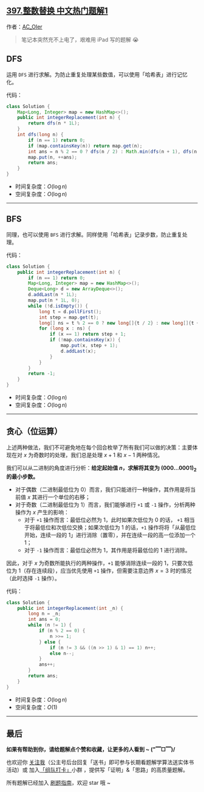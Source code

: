 ## [397.整数替换 中文热门题解1](https://leetcode.cn/problems/integer-replacement/solutions/100000/gong-shui-san-xie-yi-ti-san-jie-dfsbfs-t-373h)

作者：[AC_OIer](https://leetcode.cn/u/AC_OIer)
> 笔记本突然充不上电了，艰难用 iPad 写的题解  😭

## DFS

运用 `DFS` 进行求解。为防止重复处理某些数值，可以使用「哈希表」进行记忆化。

代码：
```Java []
class Solution {
    Map<Long, Integer> map = new HashMap<>();
    public int integerReplacement(int n) {
        return dfs(n * 1L);
    }
    int dfs(long n) {
        if (n == 1) return 0;
        if (map.containsKey(n)) return map.get(n);
        int ans = n % 2 == 0 ? dfs(n / 2) : Math.min(dfs(n + 1), dfs(n - 1));
        map.put(n, ++ans);
        return ans;
    }
}
```
* 时间复杂度：$O(\log{n})$
* 空间复杂度：$O(\log{n})$

---

## BFS

同理，也可以使用 `BFS` 进行求解。同样使用「哈希表」记录步数，防止重复处理。

代码：
```Java []
class Solution {
    public int integerReplacement(int n) {
        if (n == 1) return 0;
        Map<Long, Integer> map = new HashMap<>();
        Deque<Long> d = new ArrayDeque<>();
        d.addLast(n * 1L);
        map.put(n * 1L, 0);
        while (!d.isEmpty()) {
            long t = d.pollFirst();
            int step = map.get(t);
            long[] ns = t % 2 == 0 ? new long[]{t / 2} : new long[]{t + 1, t - 1};
            for (long x : ns) {
                if (x == 1) return step + 1;
                if (!map.containsKey(x)) {
                    map.put(x, step + 1);
                    d.addLast(x);
                }
            }
        }
        return -1;
    }
}
```
* 时间复杂度：$O(\log{n})$
* 空间复杂度：$O(\log{n})$

---

## 贪心（位运算）

上述两种做法，我们不可避免地在每个回合枚举了所有我们可以做的决策：主要体现在对 $x$ 为奇数时的处理，我们总是处理 $x + 1$ 和 $x - 1$ 两种情况。

我们可以从二进制的角度进行分析：**给定起始值 $n$，求解将其变为 $(000...0001)_2$ 的最小步数。**

* 对于偶数（二进制最低位为 $0$）而言，我们只能进行一种操作，其作用是将当前值 $x$ 其进行一个单位的右移；
* 对于奇数（二进制最低位为 $1$）而言，我们能够进行 `+1` 或 `-1` 操作，分析两种操作为 $x$ 产生的影响：
    * 对于 `+1` 操作而言：最低位必然为 $1$，此时如果次低位为 $0$ 的话， `+1` 相当于将最低位和次低位交换；如果次低位为 $1$ 的话，`+1` 操作将将「从最低位开始，连续一段的 $1$」进行消除（置零），并在连续一段的高一位添加一个 $1$；
    * 对于 `-1` 操作而言：最低位必然为 $1$，其作用是将最低位的 $1$ 进行消除。

因此，对于 $x$ 为奇数所能执行的两种操作，`+1` 能够消除连续一段的 $1$，只要次低位为 $1$（存在连续段），应当优先使用 `+1` 操作，但需要注意边界 $x = 3$ 时的情况（此时选择 `-1` 操作）。

代码：
```Java []
class Solution {
    public int integerReplacement(int _n) {
        long n = _n;
        int ans = 0;
        while (n != 1) {
            if (n % 2 == 0) {
                n >>= 1;
            } else {
                if (n != 3 && ((n >> 1) & 1) == 1) n++;
                else n--;
            }
            ans++;
        }
        return ans;
    }
}
```
* 时间复杂度：$O(\log{n})$
* 空间复杂度：$O(1)$

---

## 最后

**如果有帮助到你，请给题解点个赞和收藏，让更多的人看到 ~ ("▔□▔)/**

也欢迎你 [关注我](https://oscimg.oschina.net/oscnet/up-19688dc1af05cf8bdea43b2a863038ab9e5.png)（公主号后台回复「送书」即可参与长期看题解学算法送实体书活动）或 加入[「组队打卡」](https://leetcode-cn.com/u/ac_oier/)小群 ，提供写「证明」&「思路」的高质量题解。

所有题解已经加入 [刷题指南](https://github.com/SharingSource/LogicStack-LeetCode/wiki)，欢迎 star 哦 ~ 